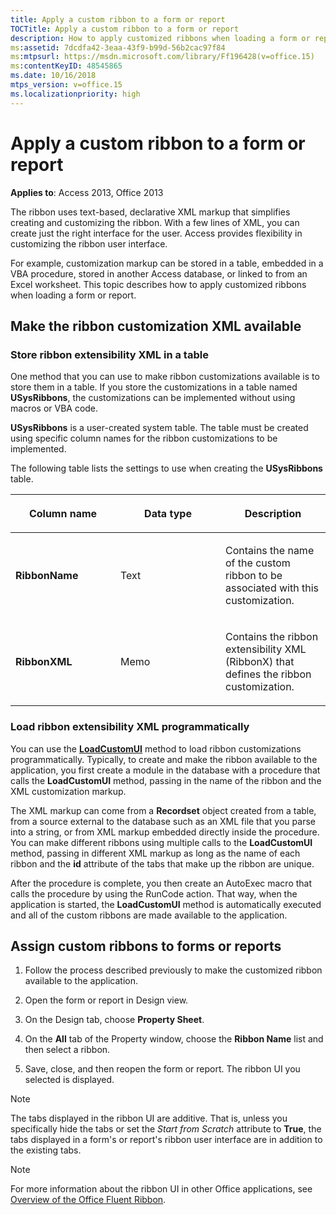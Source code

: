 ```yaml
---
title: Apply a custom ribbon to a form or report
TOCTitle: Apply a custom ribbon to a form or report
description: How to apply customized ribbons when loading a form or report in Access 2013.
ms:assetid: 7dcdfa42-3eaa-43f9-b99d-56b2cac97f84
ms:mtpsurl: https://msdn.microsoft.com/library/Ff196428(v=office.15)
ms:contentKeyID: 48545865
ms.date: 10/16/2018
mtps_version: v=office.15
ms.localizationpriority: high
---
```


# Apply a custom ribbon to a form or report

**Applies to**: Access 2013, Office 2013

The ribbon uses text-based, declarative XML markup that simplifies creating and customizing the ribbon. With a few lines of XML, you can create just the right interface for the user. Access provides flexibility in customizing the ribbon user interface. 

For example, customization markup can be stored in a table, embedded in a VBA procedure, stored in another Access database, or linked to from an Excel worksheet. This topic describes how to apply customized ribbons when loading a form or report.

## Make the ribbon customization XML available

### Store ribbon extensibility XML in a table

One method that you can use to make ribbon customizations available is to store them in a table. If you store the customizations in a table named **USysRibbons**, the customizations can be implemented without using macros or VBA code.

**USysRibbons** is a user-created system table. The table must be created using specific column names for the ribbon customizations to be implemented. 

The following table lists the settings to use when creating the **USysRibbons** table.

<table>
<colgroup>
<col style="width: 33%" />
<col style="width: 33%" />
<col style="width: 33%" />
</colgroup>
<thead>
<tr class="header">
<th><p>Column name</p></th>
<th><p>Data type</p></th>
<th><p>Description</p></th>
</tr>
</thead>
<tbody>
<tr class="odd">
<td><p><strong>RibbonName</strong></p></td>
<td><p>Text</p></td>
<td><p>Contains the name of the custom ribbon to be associated with this customization.</p></td>
</tr>
<tr class="even">
<td><p><strong>RibbonXML</strong></p></td>
<td><p>Memo</p></td>
<td><p>Contains the ribbon extensibility XML (RibbonX) that defines the ribbon customization.</p></td>
</tr>
</tbody>
</table>


### Load ribbon extensibility XML programmatically

You can use the **[LoadCustomUI](https://docs.microsoft.com/office/vba/api/Access.Application.LoadCustomUI)** method to load ribbon customizations programmatically. Typically, to create and make the ribbon available to the application, you first create a module in the database with a procedure that calls the **LoadCustomUI** method, passing in the name of the ribbon and the XML customization markup.

The XML markup can come from a **Recordset** object created from a table, from a source external to the database such as an XML file that you parse into a string, or from XML markup embedded directly inside the procedure. You can make different ribbons using multiple calls to the **LoadCustomUI** method, passing in different XML markup as long as the name of each ribbon and the **id** attribute of the tabs that make up the ribbon are unique.

After the procedure is complete, you then create an AutoExec macro that calls the procedure by using the RunCode action. That way, when the application is started, the **LoadCustomUI** method is automatically executed and all of the custom ribbons are made available to the application.

## Assign custom ribbons to forms or reports

1.  Follow the process described previously to make the customized ribbon available to the application.

2.  Open the form or report in Design view.

3.  On the Design tab, choose **Property Sheet**.

4.  On the **All** tab of the Property window, choose the **Ribbon Name** list and then select a ribbon.

5.  Save, close, and then reopen the form or report. The ribbon UI you selected is displayed.


> [!NOTE]
> The tabs displayed in the ribbon UI are additive. That is, unless you specifically hide the tabs or set the *Start from Scratch* attribute to **True**, the tabs displayed in a form's or report's ribbon user interface are in addition to the existing tabs.

> [!NOTE]
> For more information about the ribbon UI in other Office applications, see [Overview of the Office Fluent Ribbon](https://docs.microsoft.com/office/vba/Library-Reference/Concepts/overview-of-the-office-fluent-ribbon).



